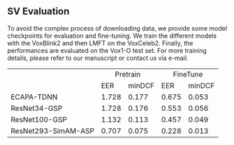 ## SV Evaluation
To avoid the complex process of downloading data, we provide some model checkpoints for evaluation and fine-tuning. We train the different models with the VoxBlink2 and then LMFT on the VoxCeleb2. Finally, the performances are evaluated on the Vox1-O test set. For more training details, please refer to our manuscript or contact us via e-mail.

<table>
  <tr>
    <td rowspan="2"></td>
    <td colspan="2" style='text-align:center'>Pretrain</td>
    <td colspan="2" style='text-align:center'>FineTune</td>
  </tr>
  <tr>
    <td>EER</td>
    <td>minDCF</td>
    <td>EER</td>
    <td>minDCF</td>
  </tr>
  <tr>
    <td>ECAPA-TDNN</td>
    <td>1.728</td>
    <td>0.177</td>
    <td>0.675</td>
    <td>0.053</td>
  </tr>
  <tr>
    <td>ResNet34-GSP</td>
    <td>1.728</td>
    <td>0.176</td>
    <td>0.553</td>
    <td>0.056</td>
  </tr>
  <tr>
    <td>ResNet100-GSP</td>
    <td>1.132</td>
    <td>0.113</td>
    <td>0.457</td>
    <td>0.049</td>
  </tr>
  <tr>
    <td>ResNet293-SimAM-ASP</td>
    <td>0.707</td>
    <td>0.075</td>
    <td>0.228</td>
    <td>0.013</td>
  </tr>
</table>

